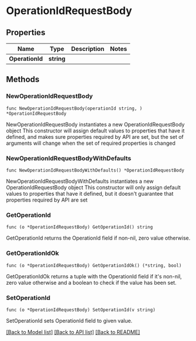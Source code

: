 # OperationIdRequestBody

## Properties

Name | Type | Description | Notes
------------ | ------------- | ------------- | -------------
**OperationId** | **string** |  | 

## Methods

### NewOperationIdRequestBody

`func NewOperationIdRequestBody(operationId string, ) *OperationIdRequestBody`

NewOperationIdRequestBody instantiates a new OperationIdRequestBody object
This constructor will assign default values to properties that have it defined,
and makes sure properties required by API are set, but the set of arguments
will change when the set of required properties is changed

### NewOperationIdRequestBodyWithDefaults

`func NewOperationIdRequestBodyWithDefaults() *OperationIdRequestBody`

NewOperationIdRequestBodyWithDefaults instantiates a new OperationIdRequestBody object
This constructor will only assign default values to properties that have it defined,
but it doesn't guarantee that properties required by API are set

### GetOperationId

`func (o *OperationIdRequestBody) GetOperationId() string`

GetOperationId returns the OperationId field if non-nil, zero value otherwise.

### GetOperationIdOk

`func (o *OperationIdRequestBody) GetOperationIdOk() (*string, bool)`

GetOperationIdOk returns a tuple with the OperationId field if it's non-nil, zero value otherwise
and a boolean to check if the value has been set.

### SetOperationId

`func (o *OperationIdRequestBody) SetOperationId(v string)`

SetOperationId sets OperationId field to given value.



[[Back to Model list]](../README.md#documentation-for-models) [[Back to API list]](../README.md#documentation-for-api-endpoints) [[Back to README]](../README.md)


